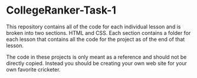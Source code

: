 # CollegeRanker-Task-1
This repository contains all of the code for each individual lesson and is broken into two sections. HTML and CSS. Each section contains a folder for each lesson that contains all the code for the project as of the end of that lesson.

The code in these projects is only meant as a reference and should not be directly copied. Instead you should be creating your own web site for your own favorite cricketer.
